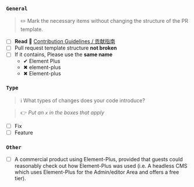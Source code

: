 ### `General`

> ✏️ Mark the necessary items without changing the structure of the PR template.

- [ ] **Read** 📖 [Contribution Guidelines / 贡献指南](https://github.com/warmthsea/awesome-element-plus/issues/3)
- [ ] Pull request template structure **not broken**
- [ ] If it contains, Please use the **same name**
  - ✔ Element Plus
  - ✖ element-plus
  - ✖ Element-plus

### `Type`

> ℹ️ What types of changes does your code introduce?

> 👉 _Put an `x` in the boxes that apply_

- [ ] Fix
- [ ] Feature

### `Other`

- [ ] A commercial product using Element-Plus, provided that guests could reasonably check out how Element-Plus was used (i.e. A headless CMS which uses Element-Plus for the Admin/editor Area and offers a free tier).
